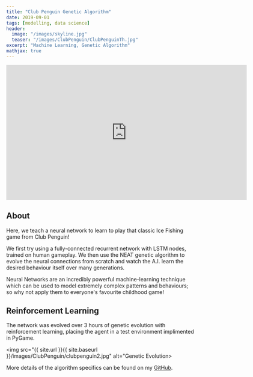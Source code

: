 ```yaml
---
title: "Club Penguin Genetic Algorithm"
date: 2019-09-01
tags: [modelling, data science]
header:
  image: "/images/skyline.jpg"
  teaser: "/images/ClubPenguin/ClubPenguinTh.jpg"
excerpt: "Machine Learning, Genetic Algorithm"
mathjax: true
---
```


<iframe width="640" height="360" src="https://www.youtube-nocookie.com/embed/t1ViDz0MnJE?controls=0&amp;showinfo=0" frameborder="0" allowfullscreen></iframe>

## About
Here, we teach a neural network to learn to play that classic Ice Fishing game from Club Penguin! 

We first try using a fully-connected recurrent network with LSTM nodes, trained on human gameplay. We then use the NEAT genetic algorithm to evolve the neural connections from scratch and watch the A.I. learn the desired behaviour itself over many generations.

Neural Networks are an incredibly powerful machine-learning technique which can be used to model extremely complex patterns and behaviours; so why not apply them to everyone's favourite childhood game!

## Reinforcement Learning

The network was evolved over 3 hours of genetic evolution with reinforcement learning, placing the agent in a test environment implimented in PyGame.

<img src="{{ site.url }}{{ site.baseurl }}/images/ClubPenguin/clubpenguin2.jpg" alt="Genetic Evolution>

More details of the algorithm specifics can be found on my [GitHub](https://github.com/Matt-Jennings-GitHub).